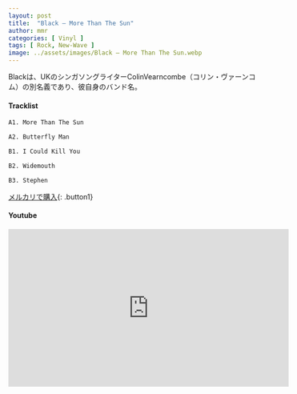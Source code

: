 ```yaml
---
layout: post
title:  "Black – More Than The Sun"
author: mmr
categories: [ Vinyl ]
tags: [ Rock, New-Wave ]
image: ../assets/images/Black – More Than The Sun.webp
---
```


Blackは、UKのシンガソングライターColinVearncombe（コリン・ヴァーンコム）の別名義であり、彼自身のバンド名。

#### Tracklist
```md
A1. More Than The Sun

A2. Butterfly Man

B1. I Could Kill You

B2. Widemouth

B3. Stephen
```

[メルカリで購入](https://jp.mercari.com/item/m36771334652?afid=6142608987){: .button1}

#### Youtube
<iframe width="560" height="315" src="https://www.youtube.com/embed/TEah8Abvltw?si=Ih3DGSKcwZVL3xRu" title="YouTube video player" frameborder="0" allow="accelerometer; autoplay; clipboard-write; encrypted-media; gyroscope; picture-in-picture; web-share" referrerpolicy="strict-origin-when-cross-origin" allowfullscreen></iframe>